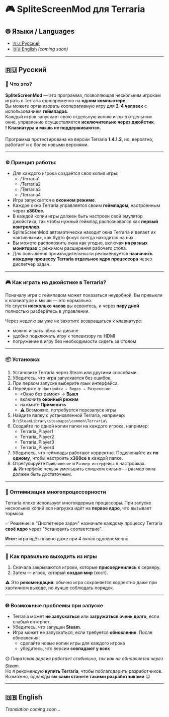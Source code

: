 # 🎮 SpliteScreenMod для Terraria

## 🌐 Языки / Languages
- [🇷🇺 Русский](#русский)
- [🇬🇧 English](#english) *(coming soon)*

---

## 🇷🇺 Русский

### 🧩 Что это?

**SpliteScreenMod** — это программа, позволяющая нескольким игрокам играть в Terraria одновременно на **одном компьютере**.  
Вы можете организовать кооперативную игру для **2–4 человек** с использованием **геймпадов**.  
Каждый игрок запускает свою отдельную копию игры в отдельном окне, управление осуществляется **исключительно через джойстик**.  
❗️ **Клавиатура и мышь не поддерживаются.**

Программа протестирована на версии Terraria **1.4.1.2**, но, вероятно, работает и с более новыми версиями.

---

### ⚙️ Принцип работы:

- Для каждого игрока создаётся своя копия игры:
  - /Terraria1
  - /Terraria2
  - /Terraria3
  - /Terraria4
- Игра запускается в **оконном режиме**.
- Каждое окно Terraria управляется своим **геймпадом**, настроенным через **x360ce**.
- В каждой копии игры должен быть настроен свой эмулятор джойстика, так чтобы нужный геймпад распознавался как **первый контроллер**.
- SpliteScreenMod автоматически находит окна Terraria и делает их «активными», как будто фокус всегда находится на них.
- Вы можете расположить окна как угодно, включая **на разных мониторах** с режимом расширения рабочего стола.
- Для повышения производительности рекомендуется **назначить каждому процессу Terraria отдельное ядро процессора** через диспетчер задач.

---

### 🎮 Как играть на джойстике в Terraria?

Поначалу игра с геймпадом может показаться неудобной. Вы привыкли к клавиатуре и мыши — это нормально.  
Но спустя **несколько часов** вы освоитесь, и через **пару дней** полностью разберётесь в управлении.  

Через неделю вы уже не захотите возвращаться к клавиатуре:  
- можно играть лёжа на диване  
- удобно подключать игру к телевизору по HDMI  
- погружение в игру без необходимости сидеть за столом

---

### 📦 Установка:

1. Установите Terraria через Steam или другими способами.  
2. Убедитесь, что игра запускается без ошибок.  
3. При первом запуске выберите язык интерфейса.  
4. Перейдите в: `Настройки → Видео → Разрешение`:  
   - «Окно без рамок» → **Выкл**  
   - включите **оконный режим**  
   - нажмите **Применить**  
   - ⚠️ Возможно, потребуется перезапуск игры  
5. Найдите папку с установленной Terraria, например:  
   `D:\SteamLibrary\steamapps\common\Terraria\`  
6. Создайте по одной копии папки на каждого игрока, например:
   - Terraria_Player1  
   - Terraria_Player2  
   - Terraria_Player3  
   - Terraria_Player4  
7. Убедитесь, что геймпады работают корректно. Подключайте их **по одному**, чтобы настроить **x360ce** в каждой папке.  
8. Отрегулируйте `Приближение` и `Размер интерфейса` в настройках.  
   ⚠️ Интерфейс нельзя уменьшить слишком сильно — размер окна должен быть достаточным.

---

### 🧠 Оптимизация многопроцессорности

Terraria плохо использует многоядерные процессоры. При запуске нескольких копий вся нагрузка идёт на **первое ядро**, что вызывает тормоза.

✅ Решение: в "Диспетчере задач" назначьте каждому процессу Terraria **своё ядро** через "Установить соответствие".

**Итог:** игра идёт плавно даже при 4 окнах одновременно.

---

### 🧼 Как правильно выходить из игры

1. Сначала закрываются игроки, которые **присоединились** к серверу.  
2. Затем — игрок, который **создал мир** (хост).  

⚠️ Это **рекомендация**: обычно игра сохраняется корректно даже при хаотичном выходе, но лучше соблюдать порядок.

---

### 🌐 Возможные проблемы при запуске

- Terraria может **не запускаться** или **загружаться очень долго**, если слабый интернет.  
- Убедитесь, что запущен **Steam**.  
- Игра может не запускаться, если требуется **обновление**. После обновления:
  - сделайте новые копии игры для каждого игрока  
  - убедитесь, что версии **совпадают у всех**  

🟡 *Пиратская версия работает стабильно, так как не обновляется через Steam.*  
Но я рекомендую **купить Terraria**, чтобы поблагодарить разработчиков.  
Возможно, однажды **вы сами станете такими разработчиками** 😉

---

## 🇬🇧 English

*Translation coming soon...*
